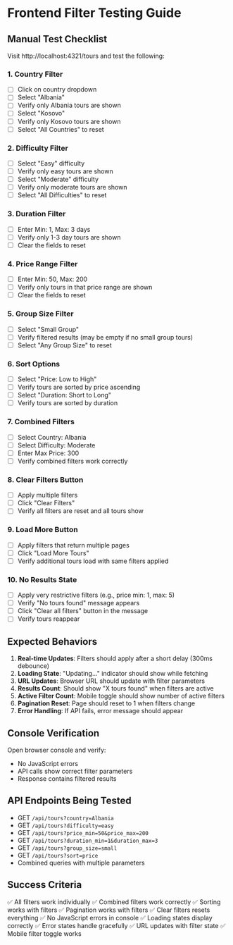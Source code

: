 # Frontend Filter Testing Guide

## Manual Test Checklist

Visit http://localhost:4321/tours and test the following:

### 1. Country Filter
- [ ] Click on country dropdown
- [ ] Select "Albania"
- [ ] Verify only Albania tours are shown
- [ ] Select "Kosovo"
- [ ] Verify only Kosovo tours are shown
- [ ] Select "All Countries" to reset

### 2. Difficulty Filter
- [ ] Select "Easy" difficulty
- [ ] Verify only easy tours are shown
- [ ] Select "Moderate" difficulty
- [ ] Verify only moderate tours are shown
- [ ] Select "All Difficulties" to reset

### 3. Duration Filter
- [ ] Enter Min: 1, Max: 3 days
- [ ] Verify only 1-3 day tours are shown
- [ ] Clear the fields to reset

### 4. Price Range Filter
- [ ] Enter Min: 50, Max: 200
- [ ] Verify only tours in that price range are shown
- [ ] Clear the fields to reset

### 5. Group Size Filter
- [ ] Select "Small Group"
- [ ] Verify filtered results (may be empty if no small group tours)
- [ ] Select "Any Group Size" to reset

### 6. Sort Options
- [ ] Select "Price: Low to High"
- [ ] Verify tours are sorted by price ascending
- [ ] Select "Duration: Short to Long"
- [ ] Verify tours are sorted by duration

### 7. Combined Filters
- [ ] Select Country: Albania
- [ ] Select Difficulty: Moderate
- [ ] Enter Max Price: 300
- [ ] Verify combined filters work correctly

### 8. Clear Filters Button
- [ ] Apply multiple filters
- [ ] Click "Clear Filters"
- [ ] Verify all filters are reset and all tours show

### 9. Load More Button
- [ ] Apply filters that return multiple pages
- [ ] Click "Load More Tours"
- [ ] Verify additional tours load with same filters applied

### 10. No Results State
- [ ] Apply very restrictive filters (e.g., price min: 1, max: 5)
- [ ] Verify "No tours found" message appears
- [ ] Click "Clear all filters" button in the message
- [ ] Verify tours reappear

## Expected Behaviors

1. **Real-time Updates**: Filters should apply after a short delay (300ms debounce)
2. **Loading State**: "Updating..." indicator should show while fetching
3. **URL Updates**: Browser URL should update with filter parameters
4. **Results Count**: Should show "X tours found" when filters are active
5. **Active Filter Count**: Mobile toggle should show number of active filters
6. **Pagination Reset**: Page should reset to 1 when filters change
7. **Error Handling**: If API fails, error message should appear

## Console Verification

Open browser console and verify:
- No JavaScript errors
- API calls show correct filter parameters
- Response contains filtered results

## API Endpoints Being Tested

- GET `/api/tours?country=Albania`
- GET `/api/tours?difficulty=easy`
- GET `/api/tours?price_min=50&price_max=200`
- GET `/api/tours?duration_min=1&duration_max=3`
- GET `/api/tours?group_size=small`
- GET `/api/tours?sort=price`
- Combined queries with multiple parameters

## Success Criteria

✅ All filters work individually
✅ Combined filters work correctly
✅ Sorting works with filters
✅ Pagination works with filters
✅ Clear filters resets everything
✅ No JavaScript errors in console
✅ Loading states display correctly
✅ Error states handle gracefully
✅ URL updates with filter state
✅ Mobile filter toggle works